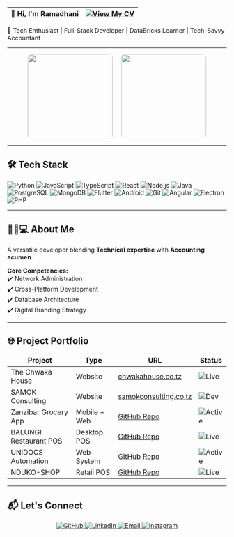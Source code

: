 | 👋 Hi, I'm Ramadhani | [![View My CV](https://img.shields.io/badge/View_My_CV-4285F4?style=for-the-badge&logo=google-drive&logoColor=white)](https://drive.google.com/file/d/1S2z0o7a2BSTWs13ry-5M74YhijrHRVMm/view) |
|----------------------|----------------------------------------------------------------------------------------------------------------------------------|

🚀 Tech Enthusiast | Full-Stack Developer | DataBricks Learner | Tech-Savvy Accountant

---

<div align="center" style="display: flex; justify-content: center; gap: 20px; flex-wrap: wrap;">
  <img src="https://github-readme-stats.vercel.app/api?username=Ramadhani-Yassin&theme=radical&show_icons=true&include_all_commits=true" style="height: 195px; border-radius: 8px;">
  <img src="https://github-readme-stats.vercel.app/api/top-langs/?username=Ramadhani-Yassin&theme=radical&layout=compact" style="height: 195px; border-radius: 8px;">
</div>

---

## 🛠️ Tech Stack

<div class="tech-stack">
  <img src="https://img.shields.io/badge/Python-3776AB?style=for-the-badge&logo=python&logoColor=white" alt="Python">
  <img src="https://img.shields.io/badge/JavaScript-F7DF1E?style=for-the-badge&logo=javascript&logoColor=black" alt="JavaScript">
  <img src="https://img.shields.io/badge/TypeScript-3178C6?style=for-the-badge&logo=typescript&logoColor=white" alt="TypeScript">
  <img src="https://img.shields.io/badge/React-61DAFB?style=for-the-badge&logo=react&logoColor=black" alt="React">
  <img src="https://img.shields.io/badge/Node.js-339933?style=for-the-badge&logo=nodedotjs&logoColor=white" alt="Node.js">
  <img src="https://img.shields.io/badge/Java-007396?style=for-the-badge&logo=java&logoColor=white" alt="Java">
  <img src="https://img.shields.io/badge/PostgreSQL-316192?style=for-the-badge&logo=postgresql&logoColor=white" alt="PostgreSQL">
  <img src="https://img.shields.io/badge/MongoDB-47A248?style=for-the-badge&logo=mongodb&logoColor=white" alt="MongoDB">
  <img src="https://img.shields.io/badge/Flutter-02569B?style=for-the-badge&logo=flutter&logoColor=white" alt="Flutter">
  <img src="https://img.shields.io/badge/Android-3DDC84?style=for-the-badge&logo=android&logoColor=white" alt="Android">
  <img src="https://img.shields.io/badge/Git-F05032?style=for-the-badge&logo=git&logoColor=white" alt="Git">
  <img src="https://img.shields.io/badge/Angular-DD0031?style=for-the-badge&logo=angular&logoColor=white" alt="Angular">
  <img src="https://img.shields.io/badge/Electron-47848F?style=for-the-badge&logo=electron&logoColor=white" alt="Electron">
  <img src="https://img.shields.io/badge/PHP-777BB4?style=for-the-badge&logo=php&logoColor=white" alt="PHP">
</div>

---
## 👨🏾💻 About Me

A versatile developer blending **Technical expertise** with **Accounting acumen**.


**Core Competencies:**  
✔️ Network Administration  
✔️ Cross-Platform Development  
✔️ Database Architecture  
✔️ Digital Branding Strategy  

---
## 🌐 Project Portfolio

| Project               | Type         | URL                                                                 | Status |
|-----------------------|--------------|---------------------------------------------------------------------|--------|
| The Chwaka House      | Website      | [chwakahouse.co.tz](https://www.chwakahouse.co.tz)                 | ![Live](https://img.shields.io/badge/Live-Success-brightgreen) |
| SAMOK Consulting      | Website      | [samokconsulting.co.tz](https://www.samokconsulting.co.tz)         | ![Dev](https://img.shields.io/badge/In_Development-Orange) |
| Zanzibar Grocery App  | Mobile + Web | [GitHub Repo](https://github.com/Ramadhani-Yassin/Grocery-App)     | ![Active](https://img.shields.io/badge/Active-Development-blue) |
| BALUNGI Restaurant POS| Desktop POS  | [GitHub Repo](https://github.com/Ramadhani-Yassin/BALUNGI-RESTAURANT-POS) | ![Live](https://img.shields.io/badge/Deployed-Success-brightgreen) |
| UNIDOCS Automation    | Web System   | [GitHub Repo](https://github.com/Ramadhani-Yassin/UNIDOCS)         | ![Active](https://img.shields.io/badge/Active-Development-blue) |
| NDUKO-SHOP            | Retail POS   | [GitHub Repo](https://github.com/Ramadhani-Yassin/NDUKO-SHOP)     | ![Live](https://img.shields.io/badge/Deployed-Success-brightgreen) |
---

## 📬 Let's Connect

<div align="center">
  <a href="https://github.com/Ramadhani-Yassin" target="_blank">
    <img src="https://img.shields.io/badge/GitHub-181717?style=for-the-badge&logo=github&logoColor=white" alt="GitHub">
  </a>
  <a href="https://www.linkedin.com/in/ramadhani-yassin-ramadhani/" target="_blank">
    <img src="https://img.shields.io/badge/LinkedIn-0077B5?style=for-the-badge&logo=linkedin&logoColor=white" alt="LinkedIn">
  </a>
  <a href="mailto:yasynramah@gmail.com">
    <img src="https://img.shields.io/badge/Email-D14836?style=for-the-badge&logo=gmail&logoColor=white" alt="Email">
  </a>
  <a href="https://www.instagram.com/rm_tech.tz/" target="_blank">
    <img src="https://img.shields.io/badge/Instagram-E4405F?style=for-the-badge&logo=instagram&logoColor=white" alt="Instagram">
  </a>
</div>
